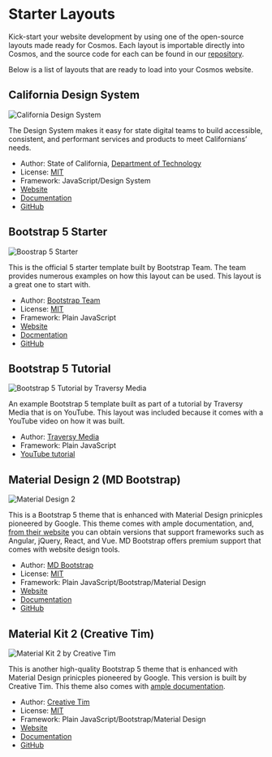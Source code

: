 # Starter Layouts
Kick-start your website development by using one of the open-source layouts made ready for Cosmos. Each layout is importable directly into Cosmos, and the source code for each can be found in our [repository](https://github.com/CosmosSoftware/Cosmos.Starter.Layouts).

Below is a list of layouts that are ready to load into your Cosmos website.

## California Design System

![California Design System](https://cosmos-layouts.moonrise.net/Layouts/ca-ds/preview.jpg)

The Design System makes it easy for state digital teams to build accessible, consistent, and performant services and products to meet Californians’ needs.

* Author: State of California, [Department of Technology](https://github.com/twbs/bootstrap/blob/main/LICENSE)
* License: [MIT](https://github.com/twbs/bootstrap/blob/main/LICENSE)
* Framework: JavaScript/Design System
* [Website](https://designsystem.webstandards.ca.gov/)
* [Documentation](https://designsystem.webstandards.ca.gov/get-started/)
* [GitHub](https://github.com/cagov/design-system)

## Bootstrap 5 Starter

![Boostrap 5 Starter](https://cosmos-layouts.moonrise.net/Layouts/bs5-strt/preview.jpg)

This is the official 5 starter template built by Bootstrap Team. The team provides numerous examples on how this layout can be used. This layout is a great one to start with.

* Author: [Bootstrap Team](https://getbootstrap.com/)
* License: [MIT](https://github.com/twbs/bootstrap/blob/main/LICENSE)
* Framework: Plain JavaScript
* [Website](https://getbootstrap.com/)
* [Docmentation](https://getbootstrap.com/docs/5.1/getting-started/introduction/)
* [GitHub](https://github.com/twbs/bootstrap)

## Bootstrap 5 Tutorial

![Bootstrap 5 Tutorial by Traversy Media](https://cosmos-layouts.moonrise.net/Layouts/tm-dev/preview.jpg)
 
An example Bootstrap 5 template built as part of a tutorial by Traversy Media that is on YouTube. This layout was included because it comes with a YouTube video on how it was built.

* Author: [Traversy Media](https://traversymedia.com/)
* Framework: Plain JavaScript
* [YouTube tutorial](https://www.youtube.com/watch?v=4sosXZsdy-s)

## Material Design 2 (MD Bootstrap)

![Material Design 2](https://cosmos-layouts.moonrise.net/Layouts/mdb-cfc/preview.jpg)

This is a Bootstrap 5 theme that is enhanced with Material Design prinicples pioneered by Google. This theme comes with ample documentation, and, [from their website](https://mdbootstrap.com/) you can obtain versions that support frameworks such as Angular, jQuery, React, and Vue.  MD Bootstrap offers premium support that comes with website design tools.

* Author: [MD Bootstrap](https://mdbootstrap.com/)
* License: [MIT](https://github.com/mdbootstrap/mdb-ui-kit/blob/master/LICENSE)
* Framework: Plain JavaScript/Bootstrap/Material Design
* [Website](https://mdbootstrap.com/)
* [Documentation](https://mdbootstrap.com/docs/standard/)
* [GitHub](https://github.com/twbs/bootstrap)

## Material Kit 2 (Creative Tim)

![Material Kit 2 by Creative Tim](https://cosmos.moonrise.net/pub/images/layouts/material-kit.jpg)

This is another high-quality Bootstrap 5 theme that is enhanced with Material Design prinicples pioneered by Google. This version is built by Creative Tim.  This theme also comes with [ample documentation](https://www.creative-tim.com/product/material-kit).

* Author: [Creative Tim](https://www.creative-tim.com/)
* License: [MIT](https://github.com/creativetimofficial/material-kit/blob/master/LICENSE.md)
* Framework: Plain JavaScript/Bootstrap/Material Design
* [Website](https://www.creative-tim.com/)
* [Documentation](https://www.creative-tim.com/learning-lab/bootstrap/overview/material-kit)
* [GitHub](https://github.com/creativetimofficial/material-kit)
